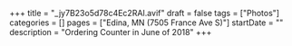 +++
title = "_jy7B23o5d78c4Ec2RAI.avif"
draft = false
tags = ["Photos"]
categories = []
pages = ["Edina, MN (7505 France Ave S)"]
startDate = ""
description = "Ordering Counter in June of 2018"
+++
